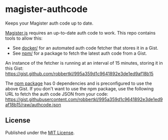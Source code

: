 # magister-authcode

Keeps your Magister auth code up to date.

[Magister.js](https://github.com/simplyGits/MagisterJS) requires an up-to-date auth code to work. This repo contains tools to allow this:

* See [docker/](docker/) for an automated auth code fetcher that stores it in a Gist.
* See [npm/](npm/) for a package to fetch the latest auth code from a Gist.

An instance of the fetcher is running at an interval of 15 minutes, storing it in this Gist:
https://gist.github.com/robbertkl/995a359d1c9641892e3de1ed9af18b15

The [npm package](https://www.npmjs.com/package/magister-authcode) has 0 dependencies and is preconfigured to use the above Gist. If you don't want to use the npm package, use the following URL to fetch the auth code JSON from your code:
https://gist.githubusercontent.com/robbertkl/995a359d1c9641892e3de1ed9af18b15/raw/authcode.json

## License

Published under the [MIT License](http://www.opensource.org/licenses/mit-license.php).
